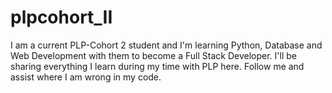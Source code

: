 # plpcohort_II
I am a current PLP-Cohort 2 student and I'm learning Python, Database and Web Development with them to become a Full Stack Developer.
I'll be sharing everything I learn during my time with PLP here.
Follow me and assist where I am wrong in my code.
